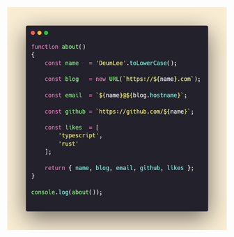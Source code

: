 ![](https://raw.githubusercontent.com/deunlee/deunlee/main/about.png)

<!--
- 🔭 I’m currently working on ...
- 🌱 I’m currently learning ...
- 👯 I’m looking to collaborate on ...
- 🤔 I’m looking for help with ...
- 💬 Ask me about ...
- 📫 How to reach me: ...
- 😄 Pronouns: ...
- ⚡ Fun fact: ...
-->


<!--
function about()
{
    const name   = 'DeunLee'.toLowerCase();
  
    const blog   = new URL(`https://${name}.com`);
  
    const email  = `${name}@${blog.hostname}`;
  
    const github = `https://github.com/${name}`;
  
    const likes  = [
        'typescript',
        'rust'
    ];
  
    return { name, blog, email, github, likes };
}

console.log(about());
-->
